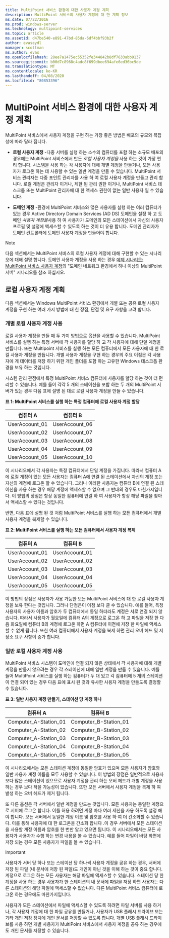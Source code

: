 ```yaml
---
title: MultiPoint 서비스 환경에 대한 사용자 계정 계획
description: MultiPoint 서비스의 사용자 계정에 대 한 계획 정보
ms.date: 07/22/2016
ms.prod: windows-server
ms.technology: multipoint-services
ms.topic: article
ms.assetid: d47be540-e891-47bd-85da-6df4bbf93b2f
author: evaseydl
manager: scottman
ms.author: evas
ms.openlocfilehash: 28ee7a1475ec55352fe344842b8df7633abb9137
ms.sourcegitcommit: b00d7c8968c4adc8f699dbee694afe6ed36bc9de
ms.translationtype: MT
ms.contentlocale: ko-KR
ms.lasthandoff: 04/08/2020
ms.locfileid: "80853396"
---
```

# <a name="plan-user-accounts-for-your-multipoint-services-environment"></a>MultiPoint 서비스 환경에 대한 사용자 계정 계획
MultiPoint 서비스에서 사용자 계정을 구현 하는 가장 좋은 방법은 배포의 규모와 복잡성에 따라 달라 집니다.  
  
-   **로컬 사용자 계정** -다중 서버를 실행 하는 소수의 컴퓨터를 포함 하는 소규모 배포의 경우에는 MultiPoint 서비스에서 만든 *로컬 사용자 계정을* 사용 하는 것이 가장 편리 합니다. 시스템을 사용 하는 각 사용자에 대해 개별 계정을 만들거나, 모든 사용자가 로그온 하는 데 사용할 수 있는 일반 계정을 만들 수 있습니다. MultiPoint 서비스 관리자는 다중 포인트 관리자를 사용 하 여 로컬 사용자 계정을 만들고 관리 합니다. 로컬 계정은 관리자 이거나, 제한 된 관리 권한 이거나, MultiPoint 서비스 데스크톱 또는 MultiPoint 관리자에 대 한 액세스 권한이 없는 일반 사용자 일 수 있습니다.  
  
-   **도메인 계정** -환경에 MultiPoint 서비스와 많은 사용자를 실행 하는 여러 컴퓨터가 있는 경우 Active Directory Domain Services \(AD DS\) 도메인을 설정 하 고 도메인 *사용자 계정을*사용 하 여 사용자가 도메인의 모든 스테이션에서 자신의 사용자 프로필 및 설정에 액세스할 수 있도록 하는 것이 더 유용 합니다. 도메인 관리자가 도메인 컨트롤러에 도메인 사용자 계정을 만들어야 합니다.  
  
> [!NOTE]  
> 다음 섹션에서는 MultiPoint 서비스의 로컬 사용자 계정에 대해 구현할 수 있는 시나리오에 대해 설명 합니다. 도메인 사용자 계정을 사용 하는 경우 [예제 시나리오: MultiPoint 서비스 사용자 계정](Example-scenarios--MultiPoint-Services-user-accounts.md)의 "도메인 네트워크 환경에서 하나 이상의 MultiPoint 서버" 시나리오를 참조 하십시오.  
  
## <a name="planning-local-user-accounts"></a>로컬 사용자 계정 계획  
다음 섹션에서는 Windows MultiPoint 서비스 환경에서 개별 또는 공유 로컬 사용자 계정을 구현 하는 여러 가지 방법에 대 한 장점, 단점 및 요구 사항을 고려 합니다.  
  
### <a name="use-individual-local-user-accounts"></a>개별 로컬 사용자 계정 사용  
로컬 사용자 계정을 만들 때 두 가지 방법으로 옵션을 사용할 수 있습니다.  MultiPoint 서비스를 실행 하는 특정 서버에 각 사용자를 할당 하 고 각 사용자에 대해 단일 계정을 만듭니다. 또는 Multipoint 서비스를 실행 하는 모든 컴퓨터에서 모든 사용자에 대 한 로컬 사용자 계정을 만듭니다. 개별 사용자 계정을 구현 하는 경우의 주요 이점은 각 사용자에 게 데이터를 저장 하기 위한 개인 폴더를 포함 하는 고유한 Windows 데스크톱 환경을 보유 하는 것입니다. 
  
시스템 관리 관점에서 특정 MultiPoint 서비스 컴퓨터에 사용자를 할당 하는 것이 더 편리할 수 있습니다. 예를 들어 각각 5 개의 스테이션을 포함 하는 두 개의 MultiPoint 서버가 있는 경우 다음 표에 설명 된 대로 로컬 사용자 계정을 만들 수 있습니다.  
  
**표 1: MultiPoint 서비스를 실행 하는 특정 컴퓨터에 로컬 사용자 계정 할당**  
  
|컴퓨터 A|컴퓨터 B|  
|--------------|--------------|  
|UserAccount_01|UserAccount_06|  
|UserAccount_02|UserAccount_07|  
|UserAccount_03|UserAccount_08|  
|UserAccount_04|UserAccount_09|  
|UserAccount_05|UserAccount_10|  
  
이 시나리오에서 각 사용자는 특정 컴퓨터에서 단일 계정을 가집니다. 따라서 컴퓨터 A에 로컬 계정이 있는 모든 사용자는 컴퓨터 A에 연결 된 스테이션에서 자신의 계정 또는 자신의 계정에 로그온 할 수 있습니다. 그러나 이러한 사용자는 컴퓨터 B에 연결 된 스테이션을 사용 하는 경우 해당 계정에 액세스할 수 없으며 그 반대의 경우도 마찬가지입니다. 이 방법의 장점은 항상 동일한 컴퓨터에 연결 하 여 사용자가 항상 해당 파일을 찾아서 액세스할 수 있다는 것입니다.  
  
반면, 다음 표에 설명 된 것 처럼 MultiPoint 서비스를 실행 하는 모든 컴퓨터에서 개별 사용자 계정을 복제할 수 있습니다.  
  
**표 2: MultiPoint 서비스를 실행 하는 모든 컴퓨터에서 사용자 계정 복제**  
  
|컴퓨터 A|컴퓨터 B|  
|--------------|--------------|  
|UserAccount_01|UserAccount_01|  
|UserAccount_02|UserAccount_02|  
|UserAccount_03|UserAccount_03|  
|UserAccount_04|UserAccount_04|  
|UserAccount_05|UserAccount_05|  
  
이 방법의 장점은 사용자가 사용 가능한 모든 MultiPoint 서비스에 대 한 로컬 사용자 계정을 보유 한다는 것입니다. 그러나 단점은이 이점 보다 클 수 있습니다. 예를 들어, 특정 사용자의 사용자 이름과 암호가 두 컴퓨터에서 동일 하더라도 계정은 서로 연결 되지 않습니다. 따라서 사용자가 월요일에 컴퓨터 A의 계정으로 로그온 하 고 파일을 저장 한 다음 화요일에 컴퓨터 B의 계정에 로그온 하면 A 컴퓨터에 이전에 저장 한 파일에 액세스할 수 없게 됩니다. 또한 여러 컴퓨터에서 사용자 계정을 복제 하면 관리 오버 헤드 및 저장소 요구 사항이 증가 합니다.  
  
### <a name="use-generic-local-user-accounts"></a>일반 로컬 사용자 계정 사용  
MultiPoint 서비스 시스템이 도메인에 연결 되지 않은 상태에서 각 사용자에 대해 개별 계정을 만들지 않으려는 경우 각 스테이션에 대해 일반 계정을 만들 수 있습니다. 예를 들어 MultiPoint 서비스를 실행 하는 컴퓨터가 두 대 있고 각 컴퓨터에 5 개의 스테이션이 연결 되어 있는 경우 다음 표에 표시 된 것과 유사한 사용자 계정을 만들도록 결정할 수 있습니다.  
  
**표 3: 일반 사용자 계정 만들기, 스테이션 당 계정 하나**  
  
|컴퓨터 A|컴퓨터 B|  
|--------------|--------------|  
|Computer_A-Station_01|Computer_B-Station_01|  
|Computer_A-Station_02|Computer_B-Station_02|  
|Computer_A-Station_03|Computer_B-Station_03|  
|Computer_A-Station_04|Computer_B-Station_04|  
|Computer_A-Station_05|Computer_B-Station_05|  
  
이 시나리오에서는 모든 스테이션 계정에 동일한 암호가 있으며 모든 사용자가 암호와 일반 사용자 계정 이름을 모두 사용할 수 있습니다. 이 방법의 장점은 일반적으로 사용자 보다 많은 스테이션이 있으므로 사용자 계정을 관리 하는 오버 헤드가 개별 계정을 사용 하는 경우 보다 적을 가능성이 있습니다. 또한 모든 서버에서 사용자 계정을 복제 하 여 발생 하는 오버 헤드가 제거 됩니다.  
  
또 다른 옵션은 각 서버에서 일반 계정을 만드는 것입니다. 모든 사용자는 동일한 계정으로 서버에 로그온 합니다. 이를 허용 하려면 계정 마다 여러 세션을 사용 하도록 설정 해야 합니다. 모든 서버에서 동일한 계정 이름 및 암호를 사용 하 여 더 간소화할 수 있습니다. 이를 통해 사용자에 대 한 로그온을 간소화 합니다 .이 경우 서버에서 모든 스테이션을 사용할 계정 이름과 암호를 한 번만 알고 있으면 됩니다. 이 시나리오에서는 모든 사용자가 사용자가 수행 하는 변경 내용을 볼 수 있습니다. 예를 들어 파일이 바탕 화면에 저장 되는 경우 모든 사용자가 파일을 볼 수 있습니다.  
  
> [!IMPORTANT]  
> 사용자가 서버 당 하나 또는 스테이션 당 하나씩 사용자 계정을 공유 하는 경우, 서버에 저장 된 파일 (내 문서에 저장 된 파일)도 개인이 아닌 것을 이해 하는 것이 중요 합니다. 계정으로 로그온 하는 모든 사용자는 해당 파일에 액세스할 수 있습니다. 스테이션 당 한 계정을 사용 하는 경우 사용자가 한 스테이션의 내 문서에 파일을 저장 하면 사용자는 다른 스테이션의 해당 파일에 액세스할 수 없습니다. 다른 MultiPoint 서비스 컴퓨터에 로그온 하는 경우에도 마찬가지입니다.  
  
사용자가 모든 스테이션에서 파일에 액세스할 수 있도록 하려면 파일 서버를 사용 하거나, 각 사용자 계정에 대 한 파일 공유를 만들거나, 사용자가 USB 플래시 드라이브 또는 기타 개인 저장 장치에 개인 문서를 저장할 수 있도록 합니다. 개별 USB 플래시 드라이브를 사용 하면 개별 사용자가 MultiPoint 서비스에서 사용자 계정을 공유 하는 경우에도 개인 문서를 저장할 수 있습니다.